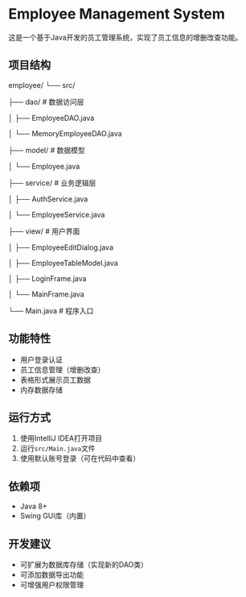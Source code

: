 # Employee Management System

这是一个基于Java开发的员工管理系统，实现了员工信息的增删改查功能。

## 项目结构

employee/ └── src/ 

├── dao/ # 数据访问层 

│ ├── EmployeeDAO.java 

│ └── MemoryEmployeeDAO.java 

├── model/ # 数据模型 

│ └── Employee.java 

├── service/ # 业务逻辑层 

│ ├── AuthService.java

 │ └── EmployeeService.java

 ├── view/ # 用户界面

 │ ├── EmployeeEditDialog.java

 │ ├── EmployeeTableModel.java

 │ ├── LoginFrame.java

 │ └── MainFrame.java

 └── Main.java # 程序入口

## 功能特性

- 用户登录认证
- 员工信息管理（增删改查）
- 表格形式展示员工数据
- 内存数据存储

## 运行方式
1. 使用IntelliJ IDEA打开项目
2. 运行`src/Main.java`文件
3. 使用默认账号登录（可在代码中查看）

## 依赖项
- Java 8+
- Swing GUI库（内置）

## 开发建议
- 可扩展为数据库存储（实现新的DAO类）
- 可添加数据导出功能
- 可增强用户权限管理